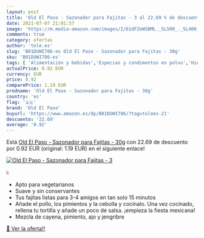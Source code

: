 ```yaml
---
layout: post
title: 'Old El Paso - Sazonador para Fajitas - 3 al 22.69 % de descuento'
date: 2021-07-07 21:01:57
image: 'https://m.media-amazon.com/images/I/61dFZeWSBML._SL500_._SL400_.jpg'
comments: true
category: ofertas
author: 'tole.es'
slug: 'B01DUWI786-es Old El Paso - Sazonador para Fajitas - 30g'
sku: 'B01DUWI786-es'
tags: [ 'Alimentación y bebidas','Especias y condimentos en polvo','Hierbas, especias y condimentos','Mezclas de especias y condimentos en polvo','el','fajitas','old','old el paso','paso', ]
actualPrice: 0.92 EUR
currency: EUR
price: 0.92
comparePrice: 1.19 EUR
prodname: 'Old El Paso - Sazonador para Fajitas - 30g'
country: 'es'
flag: '🇪🇸'
brand: 'Old El Paso'
buyurl: 'https://www.amazon.es/dp/B01DUWI786/?tag=tolees-21'
descuento: '22.69'
average: '0.92'
---
```


Está [Old El Paso - Sazonador para Fajitas - 30g](https://www.amazon.es/dp/B01DUWI786/?tag=tolees-21) con 22.69 de descuento por 0.92 EUR (original: 1.19 EUR) en el siguiente enlace!

[![Old El Paso - Sazonador para Fajitas - 3](https://m.media-amazon.com/images/I/61dFZeWSBML._SL500_._SL400_.jpg)](https://www.amazon.es/dp/B01DUWI786/?tag=tolees-21)

ℹ️:

- Apto para vegetarianos
- Suave y sin conservantes
- Tus fajitas listas para 3-4 amigos en tan solo 15 minutos
- Añade el pollo, los pimientos y la cebolla y cocínalo. Una vez cocinado, rellena tu tortilla y añade un poco de salsa. ¡empieza la fiesta mexicana!
- Mezcla de cayena, pimiento, ajo y jengribre

[🛒 Ver la oferta!!](https://www.amazon.es/dp/B01DUWI786/?tag=tolees-21)
